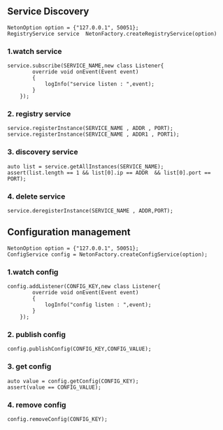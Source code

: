 ## Service Discovery

```DLang
NetonOption option = {"127.0.0.1", 50051};
RegistryService service  NetonFactory.createRegistryService(option)
```
### 1.watch service
```DLang
service.subscribe(SERVICE_NAME,new class Listener{
        override void onEvent(Event event)
        {
            logInfo("service listen : ",event);
        }
    });
```
### 2. registry service
```DLang
service.registerInstance(SERVICE_NAME , ADDR , PORT);
service.registerInstance(SERVICE_NAME , ADDR1 , PORT1);
```
### 3. discovery service
```DLang
auto list = service.getAllInstances(SERVICE_NAME);
assert(list.length == 1 && list[0].ip == ADDR  && list[0].port == PORT);
```
### 4. delete service
```DLang
service.deregisterInstance(SERVICE_NAME , ADDR,PORT);
```

##  Configuration management

```DLang
NetonOption option = {"127.0.0.1", 50051};
ConfigService config = NetonFactory.createConfigService(option);
```

### 1.watch config
```DLang
config.addListener(CONFIG_KEY,new class Listener{
        override void onEvent(Event event)
        {
            logInfo("config listen : ",event);
        }
    });
```
### 2. publish config
```DLang
config.publishConfig(CONFIG_KEY,CONFIG_VALUE);
```
### 3. get config
```DLang
auto value = config.getConfig(CONFIG_KEY);
assert(value == CONFIG_VALUE);
```
### 4. remove config
```DLang
config.removeConfig(CONFIG_KEY);
```

